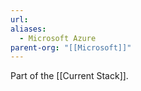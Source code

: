 ```yaml
---
url: 
aliases:
  - Microsoft Azure
parent-org: "[[Microsoft]]"
---
```

Part of the [[Current Stack]]. 
